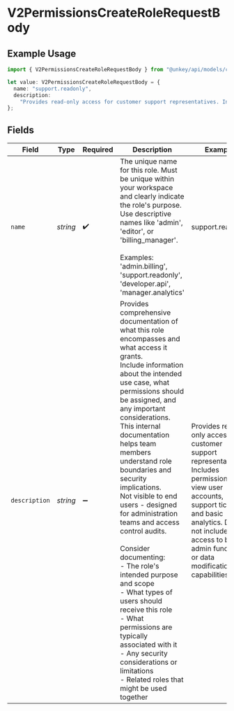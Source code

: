 # V2PermissionsCreateRoleRequestBody

## Example Usage

```typescript
import { V2PermissionsCreateRoleRequestBody } from "@unkey/api/models/components";

let value: V2PermissionsCreateRoleRequestBody = {
  name: "support.readonly",
  description:
    "Provides read-only access for customer support representatives. Includes permissions to view user accounts, support tickets, and basic analytics. Does not include access to billing, admin functions, or data modification capabilities.",
};
```

## Fields

| Field                                                                                                                                                                                                                                                                                                                                                                                                                                                                                                                                                                                                                                                                          | Type                                                                                                                                                                                                                                                                                                                                                                                                                                                                                                                                                                                                                                                                           | Required                                                                                                                                                                                                                                                                                                                                                                                                                                                                                                                                                                                                                                                                       | Description                                                                                                                                                                                                                                                                                                                                                                                                                                                                                                                                                                                                                                                                    | Example                                                                                                                                                                                                                                                                                                                                                                                                                                                                                                                                                                                                                                                                        |
| ------------------------------------------------------------------------------------------------------------------------------------------------------------------------------------------------------------------------------------------------------------------------------------------------------------------------------------------------------------------------------------------------------------------------------------------------------------------------------------------------------------------------------------------------------------------------------------------------------------------------------------------------------------------------------ | ------------------------------------------------------------------------------------------------------------------------------------------------------------------------------------------------------------------------------------------------------------------------------------------------------------------------------------------------------------------------------------------------------------------------------------------------------------------------------------------------------------------------------------------------------------------------------------------------------------------------------------------------------------------------------ | ------------------------------------------------------------------------------------------------------------------------------------------------------------------------------------------------------------------------------------------------------------------------------------------------------------------------------------------------------------------------------------------------------------------------------------------------------------------------------------------------------------------------------------------------------------------------------------------------------------------------------------------------------------------------------ | ------------------------------------------------------------------------------------------------------------------------------------------------------------------------------------------------------------------------------------------------------------------------------------------------------------------------------------------------------------------------------------------------------------------------------------------------------------------------------------------------------------------------------------------------------------------------------------------------------------------------------------------------------------------------------ | ------------------------------------------------------------------------------------------------------------------------------------------------------------------------------------------------------------------------------------------------------------------------------------------------------------------------------------------------------------------------------------------------------------------------------------------------------------------------------------------------------------------------------------------------------------------------------------------------------------------------------------------------------------------------------ |
| `name`                                                                                                                                                                                                                                                                                                                                                                                                                                                                                                                                                                                                                                                                         | *string*                                                                                                                                                                                                                                                                                                                                                                                                                                                                                                                                                                                                                                                                       | :heavy_check_mark:                                                                                                                                                                                                                                                                                                                                                                                                                                                                                                                                                                                                                                                             | The unique name for this role. Must be unique within your workspace and clearly indicate the role's purpose. Use descriptive names like 'admin', 'editor', or 'billing_manager'.<br/><br/>Examples: 'admin.billing', 'support.readonly', 'developer.api', 'manager.analytics'<br/>                                                                                                                                                                                                                                                                                                                                                                                             | support.readonly                                                                                                                                                                                                                                                                                                                                                                                                                                                                                                                                                                                                                                                               |
| `description`                                                                                                                                                                                                                                                                                                                                                                                                                                                                                                                                                                                                                                                                  | *string*                                                                                                                                                                                                                                                                                                                                                                                                                                                                                                                                                                                                                                                                       | :heavy_minus_sign:                                                                                                                                                                                                                                                                                                                                                                                                                                                                                                                                                                                                                                                             | Provides comprehensive documentation of what this role encompasses and what access it grants.<br/>Include information about the intended use case, what permissions should be assigned, and any important considerations.<br/>This internal documentation helps team members understand role boundaries and security implications.<br/>Not visible to end users - designed for administration teams and access control audits.<br/><br/>Consider documenting:<br/>- The role's intended purpose and scope<br/>- What types of users should receive this role<br/>- What permissions are typically associated with it<br/>- Any security considerations or limitations<br/>- Related roles that might be used together<br/> | Provides read-only access for customer support representatives. Includes permissions to view user accounts, support tickets, and basic analytics. Does not include access to billing, admin functions, or data modification capabilities.                                                                                                                                                                                                                                                                                                                                                                                                                                      |